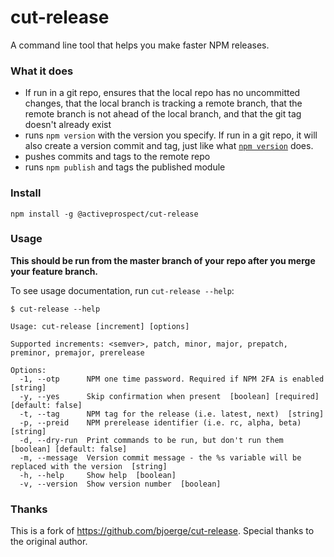 # cut-release

A command line tool that helps you make faster NPM releases.

### What it does

  * If run in a git repo, ensures that the local repo has no uncommitted changes, that the local branch is tracking
    a remote branch, that the remote branch is not ahead of the local branch, and that the git tag doesn't already
    exist
  * runs `npm version` with the version you specify. If run in a git repo, it will also create a version commit and tag,
    just like what [`npm version`](https://docs.npmjs.com/cli/version) does.
  * pushes commits and tags to the remote repo
  * runs `npm publish` and tags the published module

### Install

    npm install -g @activeprospect/cut-release

### Usage

**This should be run from the master branch of your repo after you merge your feature branch.**

To see usage documentation, run `cut-release --help`:

```
$ cut-release --help

Usage: cut-release [increment] [options]

Supported increments: <semver>, patch, minor, major, prepatch, preminor, premajor, prerelease

Options:
  -1, --otp      NPM one time password. Required if NPM 2FA is enabled  [string]
  -y, --yes      Skip confirmation when present  [boolean] [required] [default: false]
  -t, --tag      NPM tag for the release (i.e. latest, next)  [string]
  -p, --preid    NPM prerelease identifier (i.e. rc, alpha, beta)  [string]
  -d, --dry-run  Print commands to be run, but don't run them  [boolean] [default: false]
  -m, --message  Version commit message - the %s variable will be replaced with the version  [string]
  -h, --help     Show help  [boolean]
  -v, --version  Show version number  [boolean]
```

### Thanks

This is a fork of https://github.com/bjoerge/cut-release. Special thanks to the original author.
